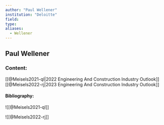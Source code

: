 ```yaml
---
author: "Paul Wellener"
institution: "Deloitte"
field:
type:
aliases:
  - Wellener
---
```


## Paul Wellener

### Content:
[[@Meisels2021-ql|2022 Engineering And Construction Industry Outlook]]
[[@Meisels2022-rj|2023 Engineering And Construction Industry Outlook]]

#### Bibliography:

![[@Meisels2021-ql]]

![[@Meisels2022-rj]]
